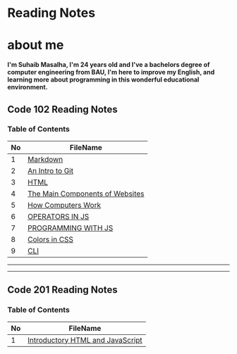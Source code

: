 

# Reading Notes 

# about me 
 **I'm Suhaib Masalha, I'm 24 years old and I've a bachelors degree of computer engineering from BAU,  I'm here to improve my English, and learning more about programming in this wonderful educational environment.**



## Code 102 Reading Notes
### Table of Contents 

No | FileName
---|----------
1 | [Markdown](Read01.md)
2 | [An Intro to Git](Read02.md)
3 | [HTML](Read03.md)
4 | [The Main Components of Websites](Read04a.md)
5 | [How Computers Work](Read04b.md)
6 | [OPERATORS IN JS](Read05.md)
7 | [PROGRAMMING WITH JS](Read06.md)
8 | [Colors in CSS](Read07.md)
9 | [CLI](Read09.md)


---
---



## Code 201 Reading Notes
### Table of Contents 

No | FileName
---|----------
1 | [ Introductory HTML and JavaScript](201Read01.md)






	






